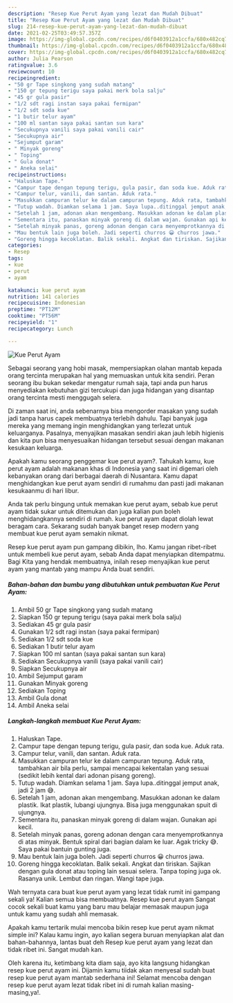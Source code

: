 ```yaml
---
description: "Resep Kue Perut Ayam yang lezat dan Mudah Dibuat"
title: "Resep Kue Perut Ayam yang lezat dan Mudah Dibuat"
slug: 214-resep-kue-perut-ayam-yang-lezat-dan-mudah-dibuat
date: 2021-02-25T03:49:57.357Z
image: https://img-global.cpcdn.com/recipes/d6f0403912a1ccfa/680x482cq70/kue-perut-ayam-foto-resep-utama.jpg
thumbnail: https://img-global.cpcdn.com/recipes/d6f0403912a1ccfa/680x482cq70/kue-perut-ayam-foto-resep-utama.jpg
cover: https://img-global.cpcdn.com/recipes/d6f0403912a1ccfa/680x482cq70/kue-perut-ayam-foto-resep-utama.jpg
author: Julia Pearson
ratingvalue: 3.6
reviewcount: 10
recipeingredient:
- "50 gr Tape singkong yang sudah matang"
- "150 gr tepung terigu saya pakai merk bola salju"
- "45 gr gula pasir"
- "1/2 sdt ragi instan saya pakai fermipan"
- "1/2 sdt soda kue"
- "1 butir telur ayam"
- "100 ml santan saya pakai santan sun kara"
- "Secukupnya vanili saya pakai vanili cair"
- "Secukupnya air"
- "Sejumput garam"
- " Minyak goreng"
- " Toping"
- " Gula donat"
- " Aneka selai"
recipeinstructions:
- "Haluskan Tape."
- "Campur tape dengan tepung terigu, gula pasir, dan soda kue. Aduk rata."
- "Campur telur, vanili, dan santan. Aduk rata."
- "Masukkan campuran telur ke dalam campuran tepung. Aduk rata, tambahkan air bila perlu, sampai mencapai kekentalan yang sesuai (sedikit lebih kental dari adonan pisang goreng)."
- "Tutup wadah. Diamkan selama 1 jam. Saya lupa..ditinggal jemput anak, jadi 2 jam 😅."
- "Setelah 1 jam, adonan akan mengembang. Masukkan adonan ke dalam plastik. Ikat plastik, lubangi ujungnya. Bisa juga menggunakan spuit di ujungnya."
- "Sementara itu, panaskan minyak goreng di dalam wajan. Gunakan api kecil."
- "Setelah minyak panas, goreng adonan dengan cara menyemprotkannya di atas minyak. Bentuk spiral dari bagian dalam ke luar. Agak tricky 😅. Saya pakai bantuin gunting juga."
- "Mau bentuk lain juga boleh. Jadi seperti churros 😀 churros jawa."
- "Goreng hingga kecoklatan. Balik sekali. Angkat dan tiriskan. Sajikan dengan gula donat atau toping lain sesuai selera. Tanpa toping juga ok. Rasanya unik. Lembut dan ringan. Wangi tape juga."
categories:
- Resep
tags:
- kue
- perut
- ayam

katakunci: kue perut ayam 
nutrition: 141 calories
recipecuisine: Indonesian
preptime: "PT12M"
cooktime: "PT56M"
recipeyield: "1"
recipecategory: Lunch

---
```



![Kue Perut Ayam](https://img-global.cpcdn.com/recipes/d6f0403912a1ccfa/680x482cq70/kue-perut-ayam-foto-resep-utama.jpg)

Sebagai seorang yang hobi masak, mempersiapkan olahan mantab kepada orang tercinta merupakan hal yang memuaskan untuk kita sendiri. Peran seorang ibu bukan sekedar mengatur rumah saja, tapi anda pun harus menyediakan kebutuhan gizi tercukupi dan juga hidangan yang disantap orang tercinta mesti menggugah selera.

Di zaman  saat ini, anda sebenarnya bisa mengorder masakan yang sudah jadi tanpa harus capek membuatnya terlebih dahulu. Tapi banyak juga mereka yang memang ingin menghidangkan yang terlezat untuk keluarganya. Pasalnya, menyajikan masakan sendiri akan jauh lebih higienis dan kita pun bisa menyesuaikan hidangan tersebut sesuai dengan makanan kesukaan keluarga. 



Apakah kamu seorang penggemar kue perut ayam?. Tahukah kamu, kue perut ayam adalah makanan khas di Indonesia yang saat ini digemari oleh kebanyakan orang dari berbagai daerah di Nusantara. Kamu dapat menghidangkan kue perut ayam sendiri di rumahmu dan pasti jadi makanan kesukaanmu di hari libur.

Anda tak perlu bingung untuk memakan kue perut ayam, sebab kue perut ayam tidak sukar untuk ditemukan dan juga kalian pun boleh menghidangkannya sendiri di rumah. kue perut ayam dapat diolah lewat beragam cara. Sekarang sudah banyak banget resep modern yang membuat kue perut ayam semakin nikmat.

Resep kue perut ayam pun gampang dibikin, lho. Kamu jangan ribet-ribet untuk membeli kue perut ayam, sebab Anda dapat menyiapkan ditempatmu. Bagi Kita yang hendak membuatnya, inilah resep menyajikan kue perut ayam yang mantab yang mampu Anda buat sendiri.

<!--inarticleads1-->

##### Bahan-bahan dan bumbu yang dibutuhkan untuk pembuatan Kue Perut Ayam:

1. Ambil 50 gr Tape singkong yang sudah matang
1. Siapkan 150 gr tepung terigu (saya pakai merk bola salju)
1. Sediakan 45 gr gula pasir
1. Gunakan 1/2 sdt ragi instan (saya pakai fermipan)
1. Sediakan 1/2 sdt soda kue
1. Sediakan 1 butir telur ayam
1. Siapkan 100 ml santan (saya pakai santan sun kara)
1. Sediakan Secukupnya vanili (saya pakai vanili cair)
1. Siapkan Secukupnya air
1. Ambil Sejumput garam
1. Gunakan  Minyak goreng
1. Sediakan  Toping
1. Ambil  Gula donat
1. Ambil  Aneka selai




<!--inarticleads2-->

##### Langkah-langkah membuat Kue Perut Ayam:

1. Haluskan Tape.
1. Campur tape dengan tepung terigu, gula pasir, dan soda kue. Aduk rata.
1. Campur telur, vanili, dan santan. Aduk rata.
1. Masukkan campuran telur ke dalam campuran tepung. Aduk rata, tambahkan air bila perlu, sampai mencapai kekentalan yang sesuai (sedikit lebih kental dari adonan pisang goreng).
1. Tutup wadah. Diamkan selama 1 jam. Saya lupa..ditinggal jemput anak, jadi 2 jam 😅.
1. Setelah 1 jam, adonan akan mengembang. Masukkan adonan ke dalam plastik. Ikat plastik, lubangi ujungnya. Bisa juga menggunakan spuit di ujungnya.
1. Sementara itu, panaskan minyak goreng di dalam wajan. Gunakan api kecil.
1. Setelah minyak panas, goreng adonan dengan cara menyemprotkannya di atas minyak. Bentuk spiral dari bagian dalam ke luar. Agak tricky 😅. Saya pakai bantuin gunting juga.
1. Mau bentuk lain juga boleh. Jadi seperti churros 😀 churros jawa.
1. Goreng hingga kecoklatan. Balik sekali. Angkat dan tiriskan. Sajikan dengan gula donat atau toping lain sesuai selera. Tanpa toping juga ok. Rasanya unik. Lembut dan ringan. Wangi tape juga.




Wah ternyata cara buat kue perut ayam yang lezat tidak rumit ini gampang sekali ya! Kalian semua bisa membuatnya. Resep kue perut ayam Sangat cocok sekali buat kamu yang baru mau belajar memasak maupun juga untuk kamu yang sudah ahli memasak.

Apakah kamu tertarik mulai mencoba bikin resep kue perut ayam nikmat simple ini? Kalau kamu ingin, ayo kalian segera buruan menyiapkan alat dan bahan-bahannya, lantas buat deh Resep kue perut ayam yang lezat dan tidak ribet ini. Sangat mudah kan. 

Oleh karena itu, ketimbang kita diam saja, ayo kita langsung hidangkan resep kue perut ayam ini. Dijamin kamu tiidak akan menyesal sudah buat resep kue perut ayam mantab sederhana ini! Selamat mencoba dengan resep kue perut ayam lezat tidak ribet ini di rumah kalian masing-masing,ya!.

